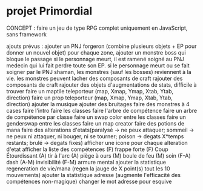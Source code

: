# projet Primordial

CONCEPT : faire un jeu de type RPG complet uniquement en JavaScript, sans framework

ajouts prévus :
ajouter un PNJ forgeron (combine plusieurs objets + EP pour donner un nouvel objet)
pour chaque zone, ajouter un monstre boss qui bloque le passage
si le personnage meurt, il est ramené soigné au PNJ medecin qui lui fait perdre toute son EP.
si le personnage meurt ou se fait soigner par le PNJ shaman, les monstres (sauf les bosses) reviennent à la vie.
les monstres peuvent lacher des composants de craft
rajouter des composants de craft
rajouter des objets d'augmentations de stats, difficile à trouver
faire un maptile teleporteur (map, Xmap, Ymap, Xtab, Ytab, direction)
faire un prop teleporteur (map, Xmap, Ymap, Xtab, Ytab, direction)
ajouter la musique
ajouter des bruitages
faire des monstres à 4 cases
faire l'intro
faire les classes
faire l'arbre de compétence
faire un arbre de compétence par classe
faire un swap color entre les classes
faire un genderswap entre les classes
faire un map creator
faire des potions de mana
faire des alterations d'etats(paralysé -> ne peux attaquer; sommeil -> ne peux ni attaquer, ni bouger, ni se tourner; poison -> degats X*temps restants; brulé -> degats fixes)
afficher une icone pour chaque alteration d'etat
afficher la liste des compétences
    (F) frappe forte
    (F) Coup Étourdissant
    (A) tir à l'arc
    (A) piège à ours
    (M) boule de feu
    (M) soin
    (F-A) dash
    (A-M) invisibilité
    (F-M) armure mental
ajouter la statistique regeneration de vie/mana (regen la jauge de X point(s) tout les 10 mouvements)
ajouter la statistique adresse (augmente l'efficacité des compétences non-magique)
changer le mot adresse pour esquive